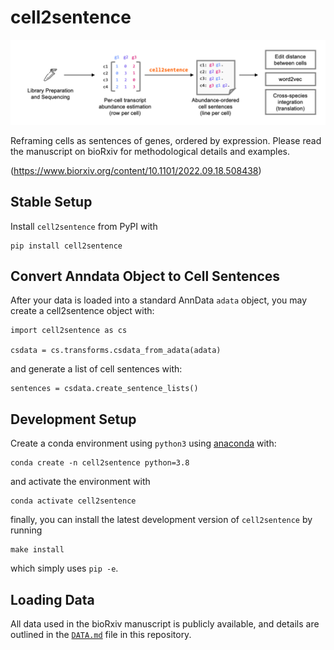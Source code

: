 # cell2sentence

![cell2sentence workflow image](c2s_overview.png)

Reframing cells as sentences of genes, ordered by expression. Please
read the manuscript on bioRxiv for methodological details and examples.

(https://www.biorxiv.org/content/10.1101/2022.09.18.508438)

## Stable Setup

Install `cell2sentence` from PyPI with

    pip install cell2sentence

## Convert Anndata Object to Cell Sentences

After your data is loaded into a standard AnnData `adata` object, you may 
create a cell2sentence object with:

    import cell2sentence as cs

    csdata = cs.transforms.csdata_from_adata(adata)

and generate a list of cell sentences with:

    sentences = csdata.create_sentence_lists()

## Development Setup

Create a conda environment using `python3` using 
[anaconda](https://docs.anaconda.com/anaconda/install/) with:

    conda create -n cell2sentence python=3.8

and activate the environment with

    conda activate cell2sentence

finally, you can install the latest development version of `cell2sentence` by
running

    make install

which simply uses `pip -e`.

## Loading Data

All data used in the bioRxiv manuscript is publicly available, and details
are outlined in the [`DATA.md`](DATA.md) file in this repository.
